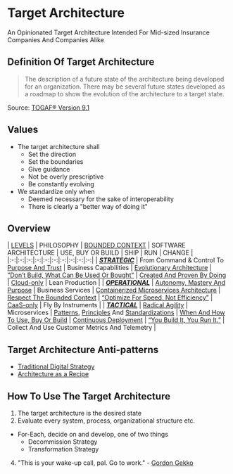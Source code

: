 # Target Architecture
An Opinionated Target Architecture Intended For Mid-sized Insurance Companies And Companies Alike

## Definition Of Target Architecture
> The description of a future state of the architecture being developed for an organization. There may be several future states developed as a roadmap to show the evolution of the architecture to a target state.

Source: [TOGAF® Version 9.1](http://pubs.opengroup.org/architecture/togaf9-doc/arch/chap03.html#tag_03_71)

## Values
* The target architecture shall
  * Set the direction
  * Set the boundaries
  * Give guidance
  * Not be overly prescriptive
  * Be constantly evolving
* We standardize only when
  * Deemed necessary for the sake of interoperability
  * There is clearly a "better way of doing it"

## Overview
| [LEVELS](https://github.com/LarsBarkman/target-architecture/blob/master/levels.md)  | PHILOSOPHY  | [BOUNDED CONTEXT](https://github.com/LarsBarkman/target-architecture/blob/master/bounded-context.md#bounded-context)  | SOFTWARE ARCHITECTURE  | USE, BUY OR BUILD  | SHIP  | RUN  | CHANGE  |
|:-:|:-:|:-:|:-:|:-:|:-:|:-:|:-:|:-:|:-:|
| [***STRATEGIC***](https://github.com/LarsBarkman/target-architecture/blob/master/levels.md#strategic-level)  | From Command & Control To [Purpose And Trust](https://github.com/LarsBarkman/target-architecture/blob/master/philosophy.md#purpose-and-trust)  | Business Capabilities  | [Evolutionary Architecture](https://github.com/LarsBarkman/target-architecture/blob/master/software-architecture.md#evolutionary-architecture)  | [”Don’t Build, What Can Be Used Or Bought”](https://github.com/LarsBarkman/target-architecture/blob/master/use-buy-or-build.md#dont-build-what-can-be-used-or-bought)  | [Created And Proven By Doing](https://github.com/LarsBarkman/target-architecture/blob/master/ship.md#created-and-proven-by-doing)  | [Cloud-only](https://github.com/LarsBarkman/target-architecture/blob/master/run.md#cloud-only)  | Lean Production  |
| [***OPERATIONAL***](https://github.com/LarsBarkman/target-architecture/blob/master/levels.md#operational-level)  | [Autonomy, Mastery And Purpose](https://github.com/LarsBarkman/target-architecture/blob/master/philosophy.md#autonomy-mastery-and-purpose)  | Business Services  | [Containerized Microservices Architecture](https://github.com/LarsBarkman/target-architecture/blob/master/software-architecture.md#containerized-microservices-architecture)  | [Respect The Bounded Context](https://github.com/LarsBarkman/target-architecture/blob/master/use-buy-or-build.md#respect-the-bounded-context)  | [“Optimize For Speed, Not Efficiency”](https://github.com/LarsBarkman/target-architecture/blob/master/ship.md#optimize-for-speed-not-efficiency)  | [CaaS-only](https://github.com/LarsBarkman/target-architecture/blob/master/run.md#containers-as-a-service-caas-only)  | Fly By Instruments  |
| [***TACTICAL***](https://github.com/LarsBarkman/target-architecture/blob/master/levels.md#tactical-level)  | [Radical Agility](https://github.com/LarsBarkman/target-architecture/blob/master/philosophy.md#radical-agility)  | Microservices  | [Patterns](https://github.com/LarsBarkman/target-architecture/blob/master/patterns.md), [Principles](https://github.com/LarsBarkman/target-architecture/blob/master/principles.md) And [Standardizations](https://github.com/LarsBarkman/target-architecture/blob/master/standardizations.md)  | [When And How To Use, Buy Or Build](https://github.com/LarsBarkman/target-architecture/blob/master/use-buy-or-build.md#when-and-how-to-use-buy-or-build)  | [Continuous Deployment](https://github.com/LarsBarkman/target-architecture/blob/master/ship.md#continuous-deployment)  | [“You Build It, You Run It.”](https://github.com/LarsBarkman/target-architecture/blob/master/run.md#you-build-it-you-run-it)  | Collect And Use Customer Metrics And Telemetry  |

## Target Architecture Anti-patterns
* [Traditional Digital Strategy](https://www.thoughtworks.com/insights/blog/digital-strategy-dead)
* [Architecture as a Recipe](http://doveltech.com/innovation/the-beginning-of-the-end-for-enterprise-architecture-frameworks/)

## How To Use The Target Architecture
1. The target architecture is the desired state
2. Evaluate every system, process, organizational structure etc.
 * For-Each, decide on and develop, one of two things
   * Decommission Strategy
    * Transformation Strategy
4. "This is your wake-up call, pal. Go to work." - [Gordon Gekko](http://www.imdb.com/title/tt0094291/quotes)

